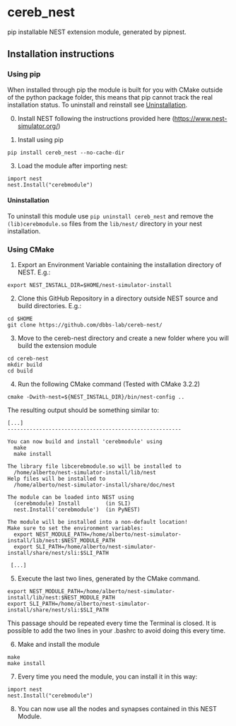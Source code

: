 # cereb_nest

pip installable NEST extension module, generated by pipnest.

## Installation instructions

### Using pip

When installed through pip the module is built for you with CMake outside of the python
package folder, this means that pip cannot track the real installation status. To
uninstall and reinstall see [Uninstallation](Uninstallation).

0. Install NEST following the instructions provided here (https://www.nest-simulator.org/)

1. Install using pip

```
pip install cereb_nest --no-cache-dir
```

3. Load the module after importing nest:

```
import nest
nest.Install("cerebmodule")
```

#### Uninstallation

To uninstall this module use `pip uninstall cereb_nest` and remove the
`(lib)cerebmodule.so` files from the `lib/nest/` directory in your nest installation.

### Using CMake

1. Export an Environment Variable containing the installation directory of NEST. E.g.:
```
export NEST_INSTALL_DIR=$HOME/nest-simulator-install
```
2. Clone this GitHub Repository in a directory outside NEST source and build directories. E.g.:
```
cd $HOME
git clone https://github.com/dbbs-lab/cereb-nest/
```
3. Move to the cereb-nest directory and create a new folder where you will build the extension module
```
cd cereb-nest
mkdir build
cd build
```
4. Run the following CMake command (Tested with CMake 3.2.2)
```
cmake -Dwith-nest=${NEST_INSTALL_DIR}/bin/nest-config ..
```

The resulting output should be something similar to:
```
[...]
-------------------------------------------------------

You can now build and install 'cerebmodule' using
  make
  make install

The library file libcerebmodule.so will be installed to
  /home/alberto/nest-simulator-install/lib/nest
Help files will be installed to
  /home/alberto/nest-simulator-install/share/doc/nest

The module can be loaded into NEST using
  (cerebmodule) Install        (in SLI)
  nest.Install('cerebmodule')  (in PyNEST)

The module will be installed into a non-default location!
Make sure to set the environment variables:
  export NEST_MODULE_PATH=/home/alberto/nest-simulator-install/lib/nest:$NEST_MODULE_PATH
  export SLI_PATH=/home/alberto/nest-simulator-install/share/nest/sli:$SLI_PATH

 [...]
```

5. Execute the last two lines, generated by the CMake command.
```
export NEST_MODULE_PATH=/home/alberto/nest-simulator-install/lib/nest:$NEST_MODULE_PATH
export SLI_PATH=/home/alberto/nest-simulator-install/share/nest/sli:$SLI_PATH
```
This passage should be repeated every time the Terminal is closed. It is possible to add the two lines in your \.bashrc to avoid doing this every time.

6. Make and install the module
```
make
make install
```

7. Every time you need the module, you can install it in this way:
```
import nest
nest.Install("cerebmodule")
```

8. You can now use all the nodes and synapses contained in this NEST Module.
